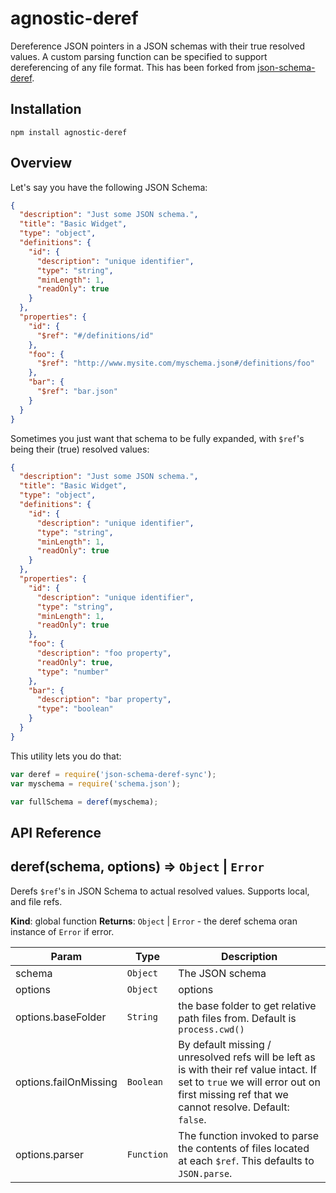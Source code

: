 # agnostic-deref

Dereference JSON pointers in a JSON schemas with their true resolved values. A custom parsing function can be specified to support dereferencing of any file format.
This has been forked from [json-schema-deref](https://github.com/bojand/json-schema-deref).

## Installation

`npm install agnostic-deref`

## Overview

Let's say you have the following JSON Schema:

```json
{
  "description": "Just some JSON schema.",
  "title": "Basic Widget",
  "type": "object",
  "definitions": {
    "id": {
      "description": "unique identifier",
      "type": "string",
      "minLength": 1,
      "readOnly": true
    }
  },
  "properties": {
    "id": {
      "$ref": "#/definitions/id"
    },
    "foo": {
      "$ref": "http://www.mysite.com/myschema.json#/definitions/foo"
    },
    "bar": {
      "$ref": "bar.json"
    }
  }
}
```

Sometimes you just want that schema to be fully expanded, with `$ref`'s being their (true) resolved values:

```json
{
  "description": "Just some JSON schema.",
  "title": "Basic Widget",
  "type": "object",
  "definitions": {
    "id": {
      "description": "unique identifier",
      "type": "string",
      "minLength": 1,
      "readOnly": true
    }
  },
  "properties": {
    "id": {
      "description": "unique identifier",
      "type": "string",
      "minLength": 1,
      "readOnly": true
    },
    "foo": {
      "description": "foo property",
      "readOnly": true,
      "type": "number"
    },
    "bar": {
      "description": "bar property",
      "type": "boolean"
    }
  }
}
```

This utility lets you do that:


```js
var deref = require('json-schema-deref-sync');
var myschema = require('schema.json');

var fullSchema = deref(myschema);
```

## API Reference

<a name="deref"></a>

## deref(schema, options) ⇒ <code>Object</code> &#124; <code>Error</code>
Derefs <code>$ref</code>'s in JSON Schema to actual resolved values. Supports local, and file refs.

**Kind**: global function
**Returns**: <code>Object</code> &#124; <code>Error</code> - the deref schema oran instance of <code>Error</code> if error.

| Param | Type | Description |
| --- | --- | --- |
| schema | <code>Object</code> | The JSON schema |
| options | <code>Object</code> | options |
| options.baseFolder | <code>String</code> | the base folder to get relative path files from. Default is <code>process.cwd()</code> |
| options.failOnMissing | <code>Boolean</code> | By default missing / unresolved refs will be left as is with their ref value intact.                                        If set to <code>true</code> we will error out on first missing ref that we cannot                                        resolve. Default: <code>false</code>. |
| options.parser | `Function` | The function invoked to parse the contents of files located at each `$ref`. This defaults to `JSON.parse`. |


